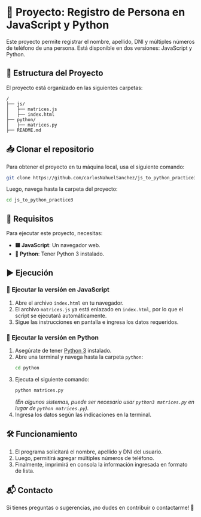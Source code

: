 # 🚀 Proyecto: Registro de Persona en JavaScript y Python

Este proyecto permite registrar el nombre, apellido, DNI y múltiples números de teléfono de una persona. Está disponible en dos versiones: JavaScript y Python.

## 📂 Estructura del Proyecto

El proyecto está organizado en las siguientes carpetas:

```
/
├── js/
│   ├── matrices.js
│   ├── index.html
├── python/
│   ├── matrices.py
├── README.md
```

## 📥 Clonar el repositorio

Para obtener el proyecto en tu máquina local, usa el siguiente comando:

```sh
git clone https://github.com/carlosNahuelSanchez/js_to_python_practice3.git
```

Luego, navega hasta la carpeta del proyecto:

```sh
cd js_to_python_practice3
```

## 🔧 Requisitos

Para ejecutar este proyecto, necesitas:

- **🟨 JavaScript**: Un navegador web.
- **🐍 Python**: Tener Python 3 instalado.

## ▶️ Ejecución

### 🚀 Ejecutar la versión en JavaScript

1. Abre el archivo `index.html` en tu navegador.
2. El archivo `matrices.js` ya está enlazado en `index.html`, por lo que el script se ejecutará automáticamente.
3. Sigue las instrucciones en pantalla e ingresa los datos requeridos.

### 🐍 Ejecutar la versión en Python

1. Asegúrate de tener [Python 3](https://www.python.org/) instalado.
2. Abre una terminal y navega hasta la carpeta `python`:
   ```sh
   cd python
   ```
3. Ejecuta el siguiente comando:
   ```sh
   python matrices.py
   ```
   *(En algunos sistemas, puede ser necesario usar `python3 matrices.py` en lugar de `python matrices.py`).*
4. Ingresa los datos según las indicaciones en la terminal.

## 🛠️ Funcionamiento

1. El programa solicitará el nombre, apellido y DNI del usuario.
2. Luego, permitirá agregar múltiples números de teléfono.
3. Finalmente, imprimirá en consola la información ingresada en formato de lista.

## 📬 Contacto
Si tienes preguntas o sugerencias, ¡no dudes en contribuir o contactarme! 🚀

